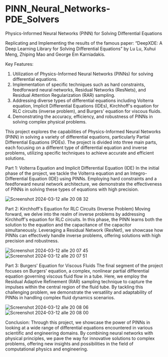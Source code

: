 # PINN_Neural_Networks-PDE_Solvers
Physics-Informed Neural Networks (PINN) for Solving Differential Equations

Replicating and Implementing the results of the famous paper: “DeepXDE: A Deep Learning Library for Solving Diﬀerential Equations” by Lu Lu, Xuhui Meng, Zhiping Mao and George Em Karniadakis.

Key Features:

1. Utilization of Physics-Informed Neural Networks (PINNs) for solving differential equations.
2. Implementation of specific techniques such as hard constraints, feedforward neural networks, Residual Networks (ResNets), and Residual Attention Regularization (RAR) sampling.
3. Addressing diverse types of differential equations including Volterra equation, Implicit Differential Equations (IDEs), Kirchhoff's equation for RLC circuits (inverse problem), and Burgers' equation for viscous fluids.
4. Demonstrating the accuracy, efficiency, and robustness of PINNs in solving complex physical problems.

This project explores the capabilities of Physics-Informed Neural Networks (PINN) in solving a variety of differential equations, particularly Partial Differential Equations (PDEs). The project is divided into three main parts, each focusing on a different type of differential equation and inverse problems, utilizing specific techniques to achieve accurate and efficient solutions.

Part 1: Volterra Equation and Implicit Differential Equation (IDE)
In the initial phase of the project, we tackle the Volterra equation and an Integro-Differential Equation (IDE) using PINNs. Employing hard constraints and a feedforward neural network architecture, we demonstrate the effectiveness of PINNs in solving these types of equations with high precision.

![Screenshot 2024-03-12 alle 20 08 32](https://github.com/Davide-Ettori/PINN_Neural_Networks-PDE_Solvers/assets/52358285/e6b36eff-fea5-4a7a-b9ca-87bc4eb76656)


Part 2: Kirchhoff's Equation for RLC Circuits (Inverse Problem)
Moving forward, we delve into the realm of inverse problems by addressing Kirchhoff's equation for RLC circuits. In this phase, the PINN learns both the solution to the equation and the capacitance of the capacitor simultaneously. Leveraging a Residual Network (ResNet), we showcase how PINNs can effectively handle inverse problems, offering solutions with high precision and robustness.

![Screenshot 2024-03-12 alle 20 07 45](https://github.com/Davide-Ettori/PINN_Neural_Networks-PDE_Solvers/assets/52358285/d3dd4a98-b17c-452f-af3f-916f362f0eef)
![Screenshot 2024-03-12 alle 20 07 51](https://github.com/Davide-Ettori/PINN_Neural_Networks-PDE_Solvers/assets/52358285/8f12cc5d-53c4-47e3-9b47-61f0684af87a)


Part 3: Burgers' Equation for Viscous Fluids
The final segment of the project focuses on Burgers' equation, a complex, nonlinear partial differential equation governing viscous fluid flow in a tube. Here, we employ the Residual Adaptive Refinement (RAR) sampling technique to capture the impulses within the central region of the fluid tube. By tackling this challenging problem, we demonstrate the versatility and adaptability of PINNs in handling complex fluid dynamics scenarios.

![Screenshot 2024-03-12 alle 20 08 06](https://github.com/Davide-Ettori/PINN_Neural_Networks-PDE_Solvers/assets/52358285/57ba3e9f-3445-446e-ac8d-dd8984492b00)
![Screenshot 2024-03-12 alle 20 08 00](https://github.com/Davide-Ettori/PINN_Neural_Networks-PDE_Solvers/assets/52358285/f1c69287-4d1a-4e28-991f-5c72f153ddf9)



Conclusion:
Through this project, we showcase the power of PINNs in looking at a wide range of differential equations encountered in various scientific and engineering domains. By combining neural networks with physical principles, we pave the way for innovative solutions to complex problems, offering new insights and possibilities in the field of computational physics and engineering.
